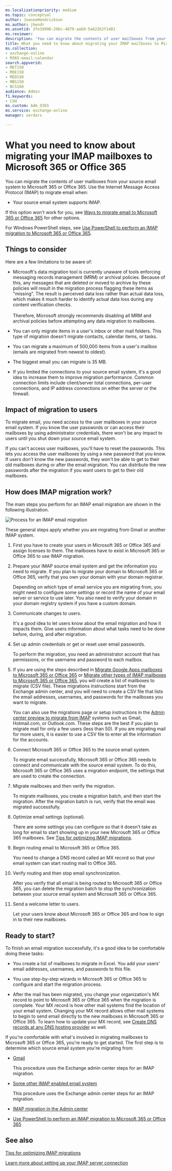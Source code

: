 ```yaml
---
ms.localizationpriority: medium
ms.topic: conceptual
author: JoanneHendrickson
ms.author: jhendr
ms.assetid: 3fe19996-29bc-4879-aab9-5a622b2f1481
ms.reviewer: 
description: 'You can migrate the contents of user mailboxes from your source email system to Microsoft 365 or Office 365 using the Internet Message Access Protocol (IMAP).'
title: What you need to know about migrating your IMAP mailboxes to Microsoft 365 or Office 365
ms.collection: 
- exchange-online
- M365-email-calendar
search.appverid:
- MET150
- MOE150
- MED150
- MBS150
- BCS160
audience: Admin
f1.keywords:
- CSH
ms.custom: Adm_O365
ms.service: exchange-online
manager: serdars

---
```


# What you need to know about migrating your IMAP mailboxes to Microsoft 365 or Office 365

You can migrate the contents of user mailboxes from your source email system to Microsoft 365 or Office 365. Use the Internet Message Access Protocol (IMAP) to migrate email when:

- Your source email system supports IMAP.

If this option won't work for you, see [Ways to migrate email to Microsoft 365 or Office 365](../mailbox-migration.md) for other options.

For Windows PowerShell steps, see [Use PowerShell to perform an IMAP migration to Microsoft 365 or Office 365](/office365/enterprise/powershell/use-powershell-to-perform-an-imap-migration-to-office-365).

## Things to consider

Here are a few limitations to be aware of:

- Microsoft's data migration tool is currently unaware of tools enforcing messaging records management (MRM) or archival policies. Because of this, any messages that are deleted or moved to archive by these policies will result in the migration process flagging these items as "missing". The result is perceived data loss rather than actual data loss, which makes it much harder to identify actual data loss during any content verification checks. <br/><br/>Therefore, Microsoft strongly recommends disabling all MRM and archival policies before attempting any data migration to mailboxes.

- You can only migrate items in a user's inbox or other mail folders. This type of migration doesn't migrate contacts, calendar items, or tasks.

- You can migrate a maximum of 500,000 items from a user's mailbox (emails are migrated from newest to oldest).

- The biggest email you can migrate is 35 MB.

- If you limited the connections to your source email system, it's a good idea to increase them to improve migration performance. Common connection limits include client/server total connections, per-user connections, and IP address connections on either the server or the firewall.

## Impact of migration to users

To migrate email, you need access to the user mailboxes in your source email system. If you know the user passwords or can access their mailboxes by using administrator credentials, there won't be any impact to users until you shut down your source email system.

If you can't access user mailboxes, you'll have to reset the passwords. This lets you access the user mailboxes by using a new password that you know. If users don't know the new passwords, they won't be able to get to their old mailboxes during or after the email migration. You can distribute the new passwords after the migration if you want users to get to their old mailboxes.

## How does IMAP migration work?

The main steps you perform for an IMAP email migration are shown in the following illustration.

![Process for an IMAP email migration](../media/9520806b-91a5-4a1a-ac9c-9cd1a3964ebc.png)

These general steps apply whether you are migrating from Gmail or another IMAP system.

1. First you have to create your users in Microsoft 365 or Office 365 and assign licenses to them. The mailboxes have to exist in Microsoft 365 or Office 365 to use IMAP migration.

2. Prepare your IMAP source email system and get the information you need to migrate. If you plan to migrate your domain to Microsoft 365 or Office 365, verify that you own your domain with your domain registrar.

    Depending on which type of email service you are migrating from, you might need to configure some settings or record the name of your email server or service to use later. You also need to verify your domain in your domain registry system if you have a custom domain.

3. Communicate changes to users.

    It's a good idea to let users know about the email migration and how it impacts them. Give users information about what tasks need to be done before, during, and after migration.

4. Set up admin credentials or get or reset user email passwords.

    To perform the migration, you need an administrator account that has permissions, or the username and password to each mailbox.

5. If you are using the steps described in [Migrate Google Apps mailboxes to Microsoft 365 or Office 365](migrate-g-suite-mailboxes.md) or [Migrate other types of IMAP mailboxes to Microsoft 365 or Office 365](migrate-other-types-of-imap-mailboxes.md), you will create a list of mailboxes to migrate (CSV file). These migrations instructions start from the Exchange admin center, and you will need to create a CSV file that lists the email addresses, usernames, and passwords for the mailboxes you want to migrate.

    You can also use the migrations page or setup instructions in the [Admin center preview to migrate from IMAP](imap-migration-in-the-admin-center.md) systems such as Gmail, Hotmail.com, or Outlook.com. These steps are the best if you plan to migrate mail for only a few users (less than 50). If you are migrating mail for more users, it is easier to use a CSV file to enter all the information for the accounts.

6. Connect Microsoft 365 or Office 365 to the source email system.

    To migrate email successfully, Microsoft 365 or Office 365 needs to connect and communicate with the source email system. To do this, Microsoft 365 or Office 365 uses a migration endpoint, the settings that are used to create the connection.

7. Migrate mailboxes and then verify the migration.

    To migrate mailboxes, you create a migration batch, and then start the migration. After the migration batch is run, verify that the email was migrated successfully.

8. Optimize email settings (optional).

    There are some settings you can configure so that it doesn't take as long for email to start showing up in your new Microsoft 365 or Office 365 mailboxes. See [Tips for optimizing IMAP migrations](optimizing-imap-migrations.md).

9. Begin routing email to Microsoft 365 or Office 365.

    You need to change a DNS record called an MX record so that your email system can start routing mail to Office 365.

10. Verify routing and then stop email synchronization.

    After you verify that all email is being routed to Microsoft 365 or Office 365, you can delete the migration batch to stop the synchronization between your source email system and Microsoft 365 or Office 365.

11. Send a welcome letter to users.

    Let your users know about Microsoft 365 or Office 365 and how to sign in to their new mailboxes.

## Ready to start?

To finish an email migration successfully, it's a good idea to be comfortable doing these tasks:

- You create a list of mailboxes to migrate in Excel. You add your users' email addresses, usernames, and passwords to this file.

- You use step-by-step wizards in Microsoft 365 or Office 365 to configure and start the migration process.

- After the mail has been migrated, you change your organization's MX record to point to Microsoft 365 or Office 365 when the migration is complete. Your MX record is how other mail systems find the location of your email system. Changing your MX record allows other mail systems to begin to send email directly to the new mailboxes in Microsoft 365 or Office 365. To learn how to update your MX record, see [Create DNS records at any DNS hosting provider](/microsoft-365/admin/get-help-with-domains/create-dns-records-at-any-dns-hosting-provider) as well.

If you're comfortable with what's involved in migrating mailboxes to Microsoft 365 or Office 365, you're ready to get started. The first step is to determine which source email system you're migrating from:

- [Gmail](migrate-g-suite-mailboxes.md)

    This procedure uses the Exchange admin center steps for an IMAP migration.

- [Some other IMAP enabled email system](migrate-other-types-of-imap-mailboxes.md)

    This procedure uses the Exchange admin center steps for an IMAP migration.

- [IMAP migration in the Admin center](imap-migration-in-the-admin-center.md)

- [Use PowerShell to perform an IMAP migration to Microsoft 365 or Office 365](/office365/enterprise/powershell/use-powershell-to-perform-an-imap-migration-to-office-365)

## See also

[Tips for optimizing IMAP migrations](optimizing-imap-migrations.md)

[Learn more about setting up your IMAP server connection](setting-up-your-imap-server-connection.md)